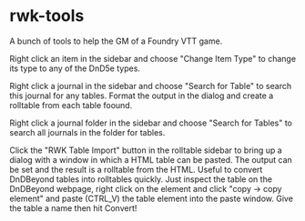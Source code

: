 # rwk-tools
A bunch of tools to help the GM of a Foundry VTT game.

Right click an item in the sidebar and choose "Change Item Type" to change its type to any of the DnD5e types.

Right click a journal in the sidebar and choose "Search for Table" to search this journal for any tables. Format the output in the dialog and create a rolltable from each table foound.

Right click a journal folder in the sidebar and choose "Search for Tables" to search all journals in the folder for tables.

Click the "RWK Table Import" button in the rolltable sidebar to bring up a dialog with a window in which a HTML table can be pasted. The output can be set and the result is a rolltable from the HTML. Useful to convert DnDBeyond tables into rolltables quickly. Just inspect the table on the DnDBeyond webpage, right click on the <table> element and click "copy -> copy element" and paste (CTRL_V) the table element into the paste window. Give the table a name then hit Convert!
